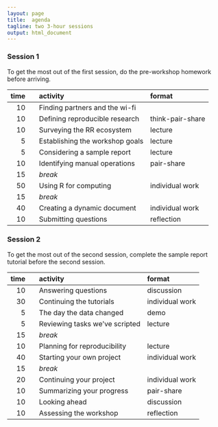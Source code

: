 ```yaml
---
layout: page
title:  agenda
tagline: two 3-hour sessions
output: html_document
---
```


<!-- because this Rmd file is executed from the runall script, I use relative paths from the pages directory, thus to read the data file, "../data/file" 
The file can still be run on its own.-->



### Session 1

To get the most out of the first session, do the pre-workshop homework before arriving. 


| time|   |activity                        |format           |
|----:|:--|:-------------------------------|:----------------|
|   10|   |Finding partners and the wi-fi  |                 |
|   10|   |Defining reproducible research  |think-pair-share |
|   10|   |Surveying the RR ecosystem      |lecture          |
|    5|   |Establishing the workshop goals |lecture          |
|    5|   |Considering a sample report     |lecture          |
|   10|   |Identifying manual operations   |pair-share       |
|   15|   |*break*                         |                 |
|   50|   |Using R for computing           |individual work  |
|   15|   |*break*                         |                 |
|   40|   |Creating a dynamic document     |individual work  |
|   10|   |Submitting questions            |reflection       |

### Session 2

To get the most out of the second session, complete the sample report tutorial before the second session.  


| time|   |activity                       |format          |
|----:|:--|:------------------------------|:---------------|
|   10|   |Answering questions            |discussion      |
|   30|   |Continuing the tutorials       |individual work |
|    5|   |The day the data changed       |demo            |
|    5|   |Reviewing tasks we've scripted |lecture         |
|   15|   |*break*                        |                |
|   10|   |Planning for reproducibility   |lecture         |
|   40|   |Starting your own project      |individual work |
|   15|   |*break*                        |                |
|   20|   |Continuing your project        |individual work |
|   10|   |Summarizing your progress      |pair-share      |
|   10|   |Looking ahead                  |discussion      |
|   10|   |Assessing the workshop         |reflection      |
